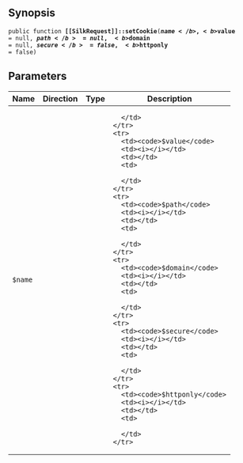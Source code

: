## Synopsis

<code>public function <b>[[SilkRequest]]::setCookie</b>(<b>$name</b>, <b>$value</b> = null, <b>$path</b> = null, <b>$domain</b> = null, <b>$secure</b> = false, <b>$httponly</b> = false)</code>

## Parameters

<table>
  <thead>
    <tr>
      <th>Name</th>
      <th>Direction</th>
      <th>Type</th>
      <th>Description</th>
    </tr>
  </thead>
  <tbody>
    <tr>
      <td><code>$name</code>
      <td><i></i></td>
      <td></td>
      <td>

      </td>
    </tr>
    <tr>
      <td><code>$value</code>
      <td><i></i></td>
      <td></td>
      <td>

      </td>
    </tr>
    <tr>
      <td><code>$path</code>
      <td><i></i></td>
      <td></td>
      <td>

      </td>
    </tr>
    <tr>
      <td><code>$domain</code>
      <td><i></i></td>
      <td></td>
      <td>

      </td>
    </tr>
    <tr>
      <td><code>$secure</code>
      <td><i></i></td>
      <td></td>
      <td>

      </td>
    </tr>
    <tr>
      <td><code>$httponly</code>
      <td><i></i></td>
      <td></td>
      <td>

      </td>
    </tr>
  </tbody>
</table>

